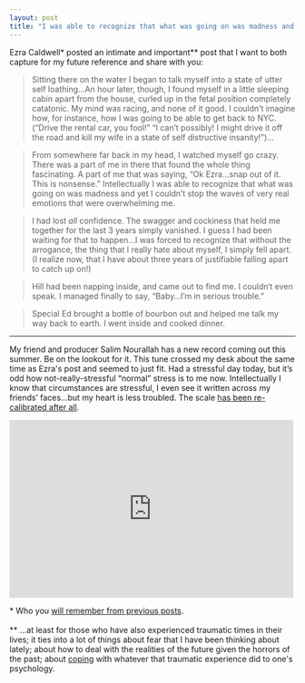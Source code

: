 ```yaml
---
layout: post
title: "I was able to recognize that what was going on was madness and yet I couldn't stop the waves..."
---
```


Ezra Caldwell* posted an intimate and important** post that I want to both capture for my future reference and share with you:

> Sitting there on the water I began to talk myself into a state of utter self loathing&hellip;An hour later, though, I found myself in a little sleeping cabin apart from the house, curled up in the fetal position completely catatonic. My mind was racing, and none of it good. I couldn&rsquo;t imagine how, for instance, how I was going to be able to get back to NYC. (&ldquo;Drive the rental car, you fool!&rdquo; &ldquo;I can&rsquo;t possibly! I might drive it off the road and kill my wife in a state of self distructive insanity!&rdquo;)&hellip;

> From somewhere far back in my head, I watched myself go crazy.  There was a part of me in there that found the whole thing fascinating.  A part of me that was saying, &ldquo;Ok Ezra&hellip;snap out of it. This is nonsense.&rdquo; Intellectually I was able to recognize that what was going on was madness and yet I couldn&rsquo;t stop the waves of very real emotions that were overwhelming me.

> I had lost *all* confidence. The swagger and cockiness that held me together for the last 3 years simply vanished. I guess I had been waiting for that to happen&hellip;I was forced to recognize that without the arrogance, the thing that I really hate about myself, I simply fell apart. (I realize now, that I have about three years of justifiable falling apart to catch up on!)

> Hill had been napping inside, and came out to find me. I couldn&lsquo;t even speak. I managed finally to say, &ldquo;Baby&hellip;I&rsquo;m in serious trouble.&rdquo;

> Special Ed brought a bottle of bourbon out and helped me talk my way back to earth. I went inside and cooked dinner.

<hr>

My friend and producer Salim Nourallah has a new record coming out this summer. Be on the lookout for it. This tune crossed my desk about the same time as Ezra's post and seemed to just fit. Had a stressful day today, but it&rsquo;s odd how not-really-stressful &ldquo;normal&rdquo; stress is to me now. Intellectually I know that circumstances are stressful, I even see it written across my friends&rsquo; faces&hellip;but my heart is less troubled. The scale [has been re-calibrated after all]({{site.baseurl}}/2011/02/28/I-can-not-go-on/).

<iframe width="500" height="314" src="http://www.youtube.com/embed/_rEVko3rHoI?rel=0&amp;hd=1" frameborder="0" allowfullscreen></iframe>

<p class="postscript">* Who you <a href="{{site.baseurl}}/2010/10/24/fast-boy/">will remember from previous posts</a>.<br><br>** &hellip;at least for those who have also experienced traumatic times in their lives; it ties into a lot of things about fear that I have been thinking about lately; about how to deal with the realities of the future given the horrors of the past; about <a href="{{site.baseurl}}/2011/02/06/a-black-wave-is-comin/">coping</a> with whatever that traumatic experience did to one's psychology.</p>